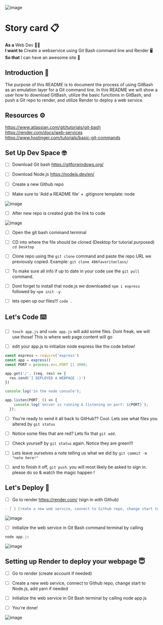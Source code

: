 
![image](https://user-images.githubusercontent.com/111913185/217900503-df7e31d9-270a-41e2-94bc-f0e60c04ad55.png)

# Story card :clipboard:

__As a__ 
Web Dev :tipping_hand_woman: <br> 
__I want to__
Create a webservice using Git Bash command line and Render :desktop_computer: <br>
__So that__ 
I can have an awesome site :tada: <br>

## Introduction :wave:

The purpose of this README is to document the process of using GitBash as an emulation layer for a Git command line. In this README we will show a user how to download GitBash, utilize the basic functions in GitBash, and push a Git repo to render, and utilize Render to deploy a web service. <br>

## Resources :gear:

https://www.atlassian.com/git/tutorials/git-bash <br>
https://render.com/docs/web-services <br>
https://www.hostinger.com/tutorials/basic-git-commands <br>

## Set Up Dev Space :nerd_face:

- [ ] Download Git bash https://gitforwindows.org/ <br>

- [ ] Download Node.js https://nodejs.dev/en/ <br>

- [ ] Create a new Github repo <br>

- [ ] Make sure to 'Add a README file' + .gitignore template: node 

![image](https://user-images.githubusercontent.com/111913185/217906381-803b0866-bdc8-4469-aa4e-65b5712abc70.png) <br>

- [ ] After new repo is created grab the link to code <br>

![image](https://user-images.githubusercontent.com/111913185/217906855-6dfba879-f501-485f-8912-32ef4c0c7ea8.png) <br>

- [ ] Open the git bash command terminal <br>

- [ ] CD into where the file should be cloned (Desktop for tutorial purposed) `cd Desktop` <br>

- [ ] Clone repo using the `git clone` command and paste the repo URL we previously copied. Example: `git clone 486favoriteclass/`<br>

- [ ] To make sure all info if up to date in your code use the `git pull` command.

- [ ] Dont forget to install that node.js we downloaded `npm i express` followed by `npm init -y`.

- [ ] lets open up our files!!! `code .`


## Let's Code :keyboard:

- [ ] `touch app.js` and `node app.js` will add some files. Dont freak, we will use those! This is where web page content will go

- [ ] edit your app.js to initialize node express like the code below!

```javascript
const express = require('express')
const app = express()
const PORT = process.env.PORT || 3000; 

app.get('/', (req, res) => {
  res.send('I DEPLOYED A WEBPAGE :)')
})

console.log('in the node console');

app.listen(PORT, () => {
    console.log(`Server is running & listening on port: ${PORT}`);
  });
  ```

- [ ] You're ready to send it all back to GitHub?? Cool. Lets see what files you altered by `git status`

- [ ] Notice some files that are red? Lets fix that `git add.`

- [ ] Check yourself by `git status` again. Notice they are green!!! 

- [ ] Lets leave ourselves a note telling us what we did by `git commit -m "note here!"` 

- [ ] and to finish it off, `git push`. you will most likely be asked to sign in. please do so & watch the magic happen !

## Let's Deploy :rocket:

- [ ] Go to render https://render.com/ (sign in with Github)<br>

```diff
- [ ] Create a new web service, connect to Github repo, change start to be Node.js, add yarn if needed<br>
```
![image](https://user-images.githubusercontent.com/111913185/217911417-a5f5f807-9df5-42c4-937d-199158216d9b.png) <br>

- [ ] Initialize the web service in Git Bash command terminal by calling <br>
```javascript
node app.js
```


![image](https://user-images.githubusercontent.com/111913185/217900556-9aa3f6d0-7f21-46c3-b641-4955ec13169e.png)


## Setting up Render to deploy your webpage :innocent:

- [ ] Go to render (create account if needed)

- [ ] Create a new web service, connect to Github repo, change start to Node.js, add yarn if needed

- [ ] Initialize the web service in Git Bash terminal by calling node app.js

- [ ] You're done! 

![image](https://i.pinimg.com/originals/0f/d5/f6/0fd5f629cdfa85f1d99b3797941acc00.jpg)
